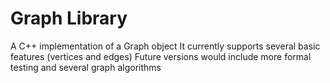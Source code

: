 # Graph Library

A C++ implementation of a Graph object
It currently supports several basic features (vertices and edges)
Future versions would include more formal testing and several graph algorithms
